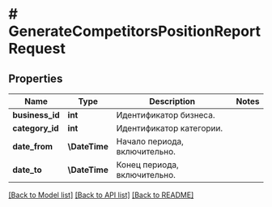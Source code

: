 # # GenerateCompetitorsPositionReportRequest

## Properties

Name | Type | Description | Notes
------------ | ------------- | ------------- | -------------
**business_id** | **int** | Идентификатор бизнеса. |
**category_id** | **int** | Идентификатор категории. |
**date_from** | **\DateTime** | Начало периода, включительно. |
**date_to** | **\DateTime** | Конец периода, включительно. |

[[Back to Model list]](../../README.md#models) [[Back to API list]](../../README.md#endpoints) [[Back to README]](../../README.md)
